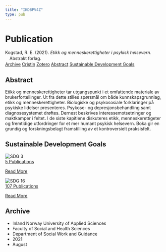 ```yaml
---
title: "IKDBPV4Z"
type: pub
---
```

<h1>Publication</h1>
<article id="csl-bib-container-IKDBPV4Z" class="csl-bib-container">
  <div class="csl-bib-body" style="line-height: 1.35; padding-left: 1em; text-indent:-1em;">
  <div class="csl-entry">Kogstad, R. E. (2021). <i>Etikk og menneskerettigheter i psykisk helsevern</i>. Abstrakt forlag.</div>
</div>
  <div class="csl-bib-buttons">
    <a href="#taxonomy-article-IKDBPV4Z" class="csl-bib-button">Archive</a>
    <a href="https://app.cristin.no/results/show.jsf?id=1929745" alt="Cristin URL" class="csl-bib-button">Cristin</a>
    <a href="http://zotero.org/groups/5402882/items/IKDBPV4Z" alt="Zotero URL" class="csl-bib-button">Zotero</a>
    <a href="#abstract-article-IKDBPV4Z" class="csl-bib-button">Abstract</a>
    <a href="#sdg-article-IKDBPV4Z" class="csl-bib-button">Sustainable Development Goals</a>
  </div>
  <div id="csl-bib-meta-container-IKDBPV4Z"></div>
</article>
<div id="csl-bib-meta-IKDBPV4Z" class="csl-bib-meta">
  <article id="abstract-article-IKDBPV4Z" class="abstract-article">
    <h1>Abstract</h1>
    Etikk og menneskerettigheter tar utgangspunkt i et omfattende materiale av brukerfortellinger. Ut fra dette stilles spørsmål om både kunnskapsgrunnlag, etikk og menneskerettigheter. Biologiske og psykososiale forklaringer på psykiske lidelser presenteres. Psykose- og depresjonsbehandling samt diagnosesystemet drøftes. Dernest beskrives interessemotsetninger og maktkamper i feltet. I de siste kapitlene diskuteres etikk, menneskerettigeter og fremtidige utfordringer for et mer humant psykisk helsevern. Boka gir en grundig og forskningsbelagt framstilling av et kontroversielt praksisfelt.
  </article>
  <article id="sdg-article-IKDBPV4Z" class="sdg-article">
    <h1>Sustainable Development Goals</h1>
    <div class="sdg-container"><div id="sdg3" class="sdg"> <img src="{{< params subfolder >}}images/sdg/sdg03_en.png" class="image" alt="SDG 3"> <div class="sdg-overlay"> <a href="{{< params subfolder >}}en/archive/?sdg=3#archive" class="sdg-publication-count"><span>5</span> Publications</a> <p><a href="https://sdgs.un.org/goals/goal3" class="sdg-read-more">Read More</a></p> </div> </div> <div id="sdg16" class="sdg"> <img src="{{< params subfolder >}}images/sdg/sdg16_en.png" class="image" alt="SDG 16"> <div class="sdg-overlay"> <a href="{{< params subfolder >}}en/archive/?sdg=16#archive" class="sdg-publication-count"><span>107</span> Publications</a> <p><a href="https://sdgs.un.org/goals/goal16" class="sdg-read-more">Read More</a></p> </div> </div></div>
  </article>
  <article id="taxonomy-article-IKDBPV4Z" class="taxonomy-article">
    <h1>Archive</h1>
    <ul>
      <li>Inland Norway University of Applied Sciences</li>
      <li>Faculty of Social and Health Sciences</li>
      <li>Department of Social Work and Guidance</li>
      <li>2021</li>
      <li>August</li>
    </ul>
  </article>
</div>
